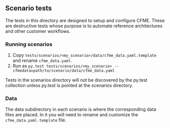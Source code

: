 ## Scenario tests

The tests in this directory are designed to setup and configure CFME. These are destructive tests whose purpose is to automate reference architectures and other customer workflows.

### Running scenarios

1. Copy `tests/scenarios/<my_scenario>/data/cfme_data.yaml.template` and rename `cfme_data.yaml`.
2. Run as `py.test tests/scenarios/<my_scenario> --cfmedata=path/to/scenario/data/cfme_data.yaml`

Tests in the scenarios directory will not be discovered by the py.test collection unless py.test is pointed at the scenarios directory.

### Data

The data subdirectory in each scenario is where the corresponding data files are placed. In it you will need to rename and customize the `cfme_data.yaml.template` file.
